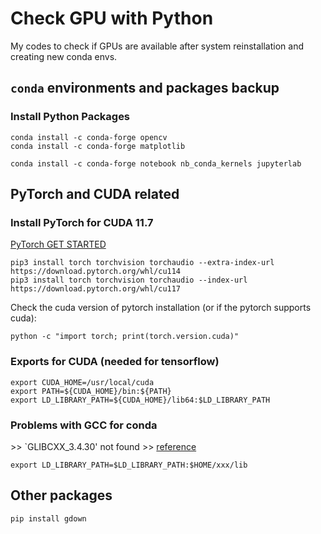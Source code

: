 # Check GPU with Python
My codes to check if GPUs are available after system reinstallation and creating new conda envs.

## `conda` environments and packages backup
### Install Python Packages
```
conda install -c conda-forge opencv
conda install -c conda-forge matplotlib

conda install -c conda-forge notebook nb_conda_kernels jupyterlab
```

## PyTorch and CUDA related
### Install PyTorch for CUDA 11.7
[PyTorch GET STARTED](https://pytorch.org/get-started/locally/)
```
pip3 install torch torchvision torchaudio --extra-index-url https://download.pytorch.org/whl/cu114
pip3 install torch torchvision torchaudio --index-url https://download.pytorch.org/whl/cu117
```
Check the cuda version of pytorch installation (or if the pytorch supports cuda):
```
python -c "import torch; print(torch.version.cuda)"
```

### Exports for CUDA (needed for tensorflow)
```
export CUDA_HOME=/usr/local/cuda
export PATH=${CUDA_HOME}/bin:${PATH}
export LD_LIBRARY_PATH=${CUDA_HOME}/lib64:$LD_LIBRARY_PATH
```

### Problems with GCC for conda
\>\> `GLIBCXX_3.4.30' not found
\>\> [reference](https://stackoverflow.com/questions/73317676/importerror-usr-lib-aarch64-linux-gnu-libstdc-so-6-version-glibcxx-3-4-30)
```
export LD_LIBRARY_PATH=$LD_LIBRARY_PATH:$HOME/xxx/lib
```

## Other packages
```
pip install gdown
```
